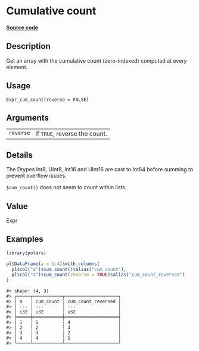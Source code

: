 

# Cumulative count

[**Source code**](https://github.com/pola-rs/r-polars/tree/d562252dbb77de7e06ca3e6150d74a2c709763bc/R/expr__expr.R#L1303)

## Description

Get an array with the cumulative count (zero-indexed) computed at every
element.

## Usage

<pre><code class='language-R'>Expr_cum_count(reverse = FALSE)
</code></pre>

## Arguments

<table>
<tr>
<td style="white-space: nowrap; font-family: monospace; vertical-align: top">
<code id="Expr_cum_count_:_reverse">reverse</code>
</td>
<td>
If <code>TRUE</code>, reverse the count.
</td>
</tr>
</table>

## Details

The Dtypes Int8, UInt8, Int16 and UInt16 are cast to Int64 before
summing to prevent overflow issues.

<code style="white-space: pre;">$cum_count()</code> does not seem to
count within lists.

## Value

Expr

## Examples

``` r
library(polars)

pl$DataFrame(a = 1:4)$with_columns(
  pl$col("a")$cum_count()$alias("cum_count"),
  pl$col("a")$cum_count(reverse = TRUE)$alias("cum_count_reversed")
)
```

    #> shape: (4, 3)
    #> ┌─────┬───────────┬────────────────────┐
    #> │ a   ┆ cum_count ┆ cum_count_reversed │
    #> │ --- ┆ ---       ┆ ---                │
    #> │ i32 ┆ u32       ┆ u32                │
    #> ╞═════╪═══════════╪════════════════════╡
    #> │ 1   ┆ 1         ┆ 4                  │
    #> │ 2   ┆ 2         ┆ 3                  │
    #> │ 3   ┆ 3         ┆ 2                  │
    #> │ 4   ┆ 4         ┆ 1                  │
    #> └─────┴───────────┴────────────────────┘
